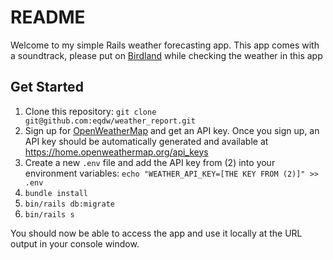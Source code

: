 # README

Welcome to my simple Rails weather forecasting app. This app comes with a soundtrack, please put on [Birdland](https://www.youtube.com/watch?v=_Fm10whccto) while checking the weather in this app

## Get Started

1. Clone this repository: `git clone git@github.com:eqdw/weather_report.git`
2. Sign up for [OpenWeatherMap](https://openweathermap.org) and get an API key. Once you sign up, an API key should be automatically generated and available at https://home.openweathermap.org/api_keys
3. Create a new `.env` file and add the API key from (2) into your environment variables: `echo "WEATHER_API_KEY=[THE KEY FROM (2)]" >> .env`
4. `bundle install`
5. `bin/rails db:migrate`
6. `bin/rails s`

You should now be able to access the app and use it locally at the URL output in your console window. 
